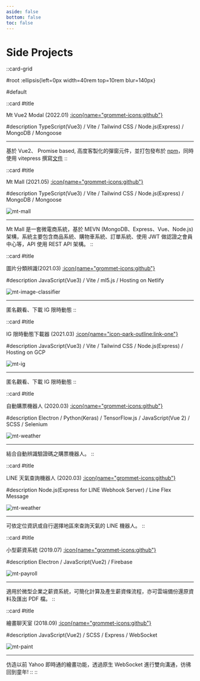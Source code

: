 ```yaml
---
aside: false
bottom: false
toc: false
---
```


# Side Projects

::card-grid

#root
:ellipsis{left=0px width=40rem top=10rem blur=140px}

#default

::card
#title

Mt Vue2 Modal (2022.01)
[:icon{name="grommet-icons:github"}](https://github.com/motea927/mt-vue2-modal)

#description
TypeScript(Vue3) / Vite / Tailwind CSS / Node.js(Express) / MongoDB / Mongoose

---

基於 Vue2、 Promise based, 高度客製化的彈窗元件，並打包發布於 [npm](https://www.npmjs.com/package/mt-vue2-modal)，同時使用 vitepress 撰寫[文件](https://motea927.github.io/mt-vue2-modal/)
::

::card
#title

Mt Mall (2021.05)
[:icon{name="grommet-icons:github"}](https://github.com/motea927/mt-mall)

#description
TypeScript(Vue3) / Vite / Tailwind CSS / Node.js(Express) / MongoDB / Mongoose

<img src="https://raw.githubusercontent.com/motea927/mt-mall/main/demoImg/demo.png" alt="mt-mall">

---

Mt Mall 是一套微電商系統，基於 MEVN (MongoDB、Express、Vue、Node.js) 架構，系統主要包含商品系統、購物車系統、訂單系統、使用 JWT 做認證之會員中心等，API 使用 REST API 架構。
::

::card
#title

圖片分類辨識(2021.03)
[:icon{name="grommet-icons:github"}](https://github.com/motea927/mt-image-classifier)

#description
JavaScript(Vue3) / Vite / ml5.js / Hosting on Netlify

<img src="https://raw.githubusercontent.com/motea927/mt-image-classifier/main/demoImg/demo.png" alt="mt-image-classifier">

---

匿名觀看、下載 IG 限時動態
::

::card
#title

IG 限時動態下載器 (2021.03)
[:icon{name="icon-park-outline:link-one"}](https://mtig.me/)

#description
JavaScript(Vue3) / Vite / Tailwind CSS / Node.js(Express) / Hosting on GCP

<img src="/images/projects/mt-ig.png" alt="mt-ig">

---

匿名觀看、下載 IG 限時動態
::

::card
#title

自動購票機器人 (2020.03)
[:icon{name="grommet-icons:github"}](https://github.com/motea927/mt-ticket)

#description
Electron / Python(Keras) / TensorFlow.js / JavaScript(Vue 2) / SCSS / Selenium

<img src="https://raw.githubusercontent.com/motea927/mtTicket/master/demo/img/demo.jpg" alt="mt-weather">

---

結合自動辨識驗證碼之購票機器人。
::

::card
#title

LINE 天氣查詢機器人 (2020.03)
[:icon{name="grommet-icons:github"}](https://github.com/motea927/mtWeather)

#description
Node.js(Express for LINE Webhook Server) / Line Flex Message

<img src="https://raw.githubusercontent.com/motea927/mtWeather/master/demoImg/demo.gif" alt="mt-weather">

---

可依定位資訊或自行選擇地區來查詢天氣的 LINE 機器人。
::

::card
#title

小型薪資系統 (2019.07)
[:icon{name="grommet-icons:github"}](https://github.com/motea927/mt-payroll)

#description
Electron / JavaScript(Vue2) / Firebase

<img src="https://raw.githubusercontent.com/motea927/mt-payroll/master/demo/img/demo.gif" alt="mt-payroll">

---

適用於微型企業之薪資系統，可簡化計算及產生薪資條流程，亦可雲端備份還原資料及匯出 PDF 檔。
::

::card
#title

繪畫聊天室 (2018.09)
[:icon{name="grommet-icons:github"}](https://github.com/motea927/vue-chat-paint)

#description
JavaScript(Vue2) / SCSS / Express / WebSocket

<img src="https://raw.githubusercontent.com/motea927/vue-chat-paint/master/demoimg/demo.gif" alt="mt-paint">

---

仿造以前 Yahoo 即時通的繪畫功能，透過原生 WebSocket 進行雙向溝通，彷彿回到童年!
::
::
